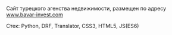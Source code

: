 Сайт турецкого агенства недвижимости, размещен по адресу www.bavar-invest.com

Стек: Python, DRF, Translator, CSS3, HTML5, JS(ES6)
